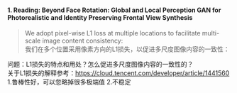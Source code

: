 #### 1. Reading: Beyond Face Rotation: Global and Local Perception GAN for Photorealistic and Identity Preserving Frontal View Synthesis
> We adopt pixel-wise L1 loss at multiple locations to facilitate multi-scale image content consistency:  
> 我们在多个位置采用像素方向的L1损失，以促进多尺度图像内容的一致性：  

问题：L1损失的特点和用处？怎么促进多尺度图像内容的一致性的？  
关于L1损失的解释参考：<https://cloud.tencent.com/developer/article/1441560>  
1.鲁棒性好，可以忽略掉很多极端值
2.不稳定
